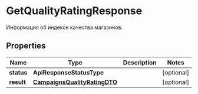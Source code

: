 

# GetQualityRatingResponse

Информация об индексе качества магазинов.

## Properties

Name | Type | Description | Notes
------------ | ------------- | ------------- | -------------
**status** | **ApiResponseStatusType** |  |  [optional]
**result** | [**CampaignsQualityRatingDTO**](CampaignsQualityRatingDTO.md) |  |  [optional]



